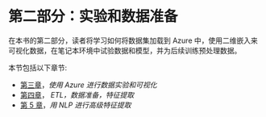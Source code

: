 

# 第二部分：实验和数据准备

在本书的第二部分，读者将学习如何将数据集加载到 Azure 中，使用二维嵌入来可视化数据，在笔记本环境中试验数据和模型，并为后续训练预处理数据。

本节包括以下章节:

*   [第三章](f94e748a-d4f6-4b43-9026-6236984368e8.xhtml)，*使用 Azure 进行数据实验和可视化*
*   [第四章](927e1d71-b0a2-4bc4-b986-322427e7ffc3.xhtml)， *ETL，数据准备，特征提取*
*   [第 5 章](2e9b480a-5003-4fc8-a5c6-bc2ba75c21b3.xhtml)，*用 NLP 进行高级特征提取*